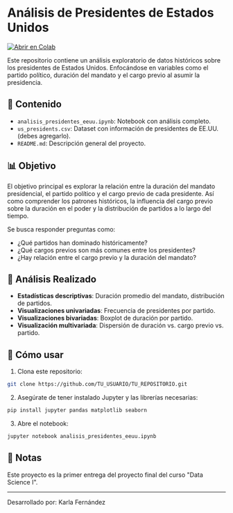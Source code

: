 # Análisis de Presidentes de Estados Unidos

[![Abrir en Colab](https://colab.research.google.com/assets/colab-badge.svg)](https://colab.research.google.com/github/KarlaFdez/Entregable-Data-Science-I/blob/main/ProyectoDS_Parte_l_Fernandez.ipynb)

Este repositorio contiene un análisis exploratorio de datos históricos sobre los presidentes de Estados Unidos. Enfocándose en variables como el partido político, duración del mandato y el cargo previo al asumir la presidencia.

## 📁 Contenido

- `analisis_presidentes_eeuu.ipynb`: Notebook con análisis completo.
- `us_presidents.csv`: Dataset con información de presidentes de EE.UU. (debes agregarlo).
- `README.md`: Descripción general del proyecto.

## 📊 Objetivo

El objetivo principal es explorar la relación entre la duración del mandato presidencial, el partido político y el cargo previo de cada presidente. Así como comprender los patrones históricos, la influencia del cargo previo sobre la duración en el poder y la distribución de partidos a lo largo del tiempo.

Se busca responder preguntas como:

- ¿Qué partidos han dominado históricamente?
- ¿Qué cargos previos son más comunes entre los presidentes?
- ¿Hay relación entre el cargo previo y la duración del mandato?

## 🧠 Análisis Realizado

- **Estadísticas descriptivas**: Duración promedio del mandato, distribución de partidos.
- **Visualizaciones univariadas**: Frecuencia de presidentes por partido.
- **Visualizaciones bivariadas**: Boxplot de duración por partido.
- **Visualización multivariada**: Dispersión de duración vs. cargo previo vs. partido.

## 🚀 Cómo usar

1. Clona este repositorio:
```bash
git clone https://github.com/TU_USUARIO/TU_REPOSITORIO.git
```

2. Asegúrate de tener instalado Jupyter y las librerías necesarias:
```bash
pip install jupyter pandas matplotlib seaborn
```

3. Abre el notebook:
```bash
jupyter notebook analisis_presidentes_eeuu.ipynb
```

## 🧾 Notas

Este proyecto es la primer entrega del proyecto final del curso "Data Science I".

---

Desarrollado por: Karla Fernández
